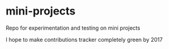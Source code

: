 # mini-projects
Repo for experimentation and testing on mini projects

I hope to make contributions tracker completely green by 2017